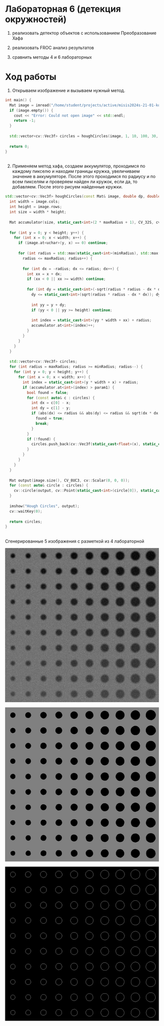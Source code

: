 # Лабораторная 6 (детекция окружностей)

1. реализовать детектор объектов с использованием Преобразование Хафа

2. реализовать FROC анализ результатов

3. сравнить методы 4 и 6 лабораторных

# Ход работы

1) Открываем изображение и вызываем нужный метод.

```cpp
int main() {
  Mat image = imread("/home/student/projects/active/misis2024s-21-01-korepanov-g-a/prj.lab/lab06/Lab04img01.jpeg", cv::IMREAD_GRAYSCALE);
  if (image.empty()) {
    cout << "Error: Could not open image" << std::endl;
    return -1;
  }

  std::vector<cv::Vec3f> circles = houghCircles(image, 1, 10, 100, 30, 10, 30);

  return 0;
}
  

```

2) Применяем метод хафа, создаем аккумулятор, проходимся по каждому пикселю и находим границы кружка, увеличиваем значение в аккумуляторе. После этого проходимся по радиусу и по всем пикселям и проверяем найден ли кружок, если да, то добавляем. После этого рисуем найденные кружки.

```cpp
std::vector<cv::Vec3f> houghCircles(const Mat& image, double dp, double minDist, double param1, double param2, int minRadius = 0, int maxRadius = 0) {
  int width = image.cols;
  int height = image.rows;
  int size = width * height;

  Mat accumulator(size, static_cast<int>(2 * maxRadius + 1), CV_32S, cv::Scalar(0));

  for (int y = 0; y < height; y++) {
    for (int x = 0; x < width; x++) {
      if (image.at<uchar>(y, x) == 0) continue;

      for (int radius = std::max(static_cast<int>(minRadius), std::max(0, static_cast<int>(sqrt(static_cast<double>(x) * x + static_cast<double>(y) * y))));
        radius <= maxRadius; radius++) {

        for (int dx = -radius; dx <= radius; dx++) {
          int xx = x + dx;
          if (xx < 0 || xx >= width) continue;

          for (int dy = static_cast<int>(-sqrt(radius * radius - dx * dx));
            dy <= static_cast<int>(sqrt(radius * radius - dx * dx)); dy++) {

            int yy = y + dy;
            if (yy < 0 || yy >= height) continue;

            int index = static_cast<int>(yy * width + xx) + radius;
            accumulator.at<int>(index)++;
          }
        }
      }
    }
  }

  std::vector<cv::Vec3f> circles;
  for (int radius = maxRadius; radius >= minRadius; radius--) {
    for (int y = 0; y < height; y++) {
      for (int x = 0; x < width; x++) {
        int index = static_cast<int>(y * width + x) + radius;
        if (accumulator.at<int>(index) > param1) {
          bool found = false;
          for (const auto& c : circles) {
            int dx = c[0] - x;
            int dy = c[1] - y;
            if (abs(dx) <= radius && abs(dy) <= radius && sqrt(dx * dx + dy * dy) >= minDist) {
              found = true;
              break;
            }
          }
          if (!found) {
            circles.push_back(cv::Vec3f(static_cast<float>(x), static_cast<float>(y), static_cast<float>(radius)));
          }
        }
      }
    }
  }

  Mat output(image.size(), CV_8UC3, cv::Scalar(0, 0, 0));
  for (const auto& circle : circles) {
    cv::circle(output, cv::Point(static_cast<int>(circle[0]), static_cast<int>(circle[1])), static_cast<int>(circle[2]) + 1, cv::Scalar(0, 255, 0), 2);
  }

  imshow("Hough Circles", output);
  cv::waitKey(0);

  return circles;
}
  

```

Сгенерированные 5 изображения с разметкой из 4 лабораторной

![1](1.jpeg)

![2](2.jpeg)

![3](3.jpeg)